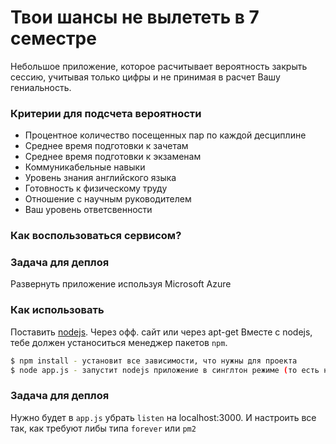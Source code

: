 # Твои шансы не вылететь в 7 семестре #

Небольшое приложение, которое расчитывает вероятность закрыть сессию, учитывая только цифры и не принимая в расчет Вашу гениальность.

### Критерии для подсчета вероятности ###

- Процентное количество посещенных пар по каждой десциплине
- Среднее время подготовки к зачетам
- Среднее время подготовки к экзаменам
- Коммуникабельные навыки
- Уровень знания английского языка
- Готовность к физическому труду
- Отношение с научным руководителем
- Ваш уровень ответсвенности

### Как воспользоваться сервисом? ###

### Задача для деплоя ###
Развернуть приложение используя Microsoft Azure

### Как использовать
Поставить [nodejs](https://nodejs.org/en/). Через офф. сайт или через apt-get
Вместе с nodejs, тебе должен устаноситься менеджер пакетов `npm`.
```bash
$ npm install - установит все зависимости, что нужны для проекта
$ node app.js - запустит nodejs приложение в синглтон режиме (то есть на порту и пользоваться этим ты сможешь только на localhost)
```

### Задача для деплоя
Нужно будет в `app.js` убрать `listen` на localhost:3000. И настроить все так, как требуют либы типа `forever` или `pm2`
